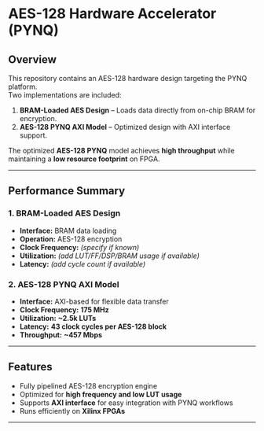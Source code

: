 # AES-128 Hardware Accelerator (PYNQ)

## Overview
This repository contains an AES-128 hardware design targeting the PYNQ platform.  
Two implementations are included:

1. **BRAM-Loaded AES Design** – Loads data directly from on-chip BRAM for encryption.  
2. **AES-128 PYNQ AXI Model** – Optimized design with AXI interface support.

The optimized **AES-128 PYNQ** model achieves **high throughput** while maintaining a **low resource footprint** on FPGA.

---

## Performance Summary

### 1. BRAM-Loaded AES Design
- **Interface:** BRAM data loading  
- **Operation:** AES-128 encryption  
- **Clock Frequency:** *(specify if known)*  
- **Utilization:** *(add LUT/FF/DSP/BRAM usage if available)*  
- **Latency:** *(add cycle count if available)*  

### 2. AES-128 PYNQ AXI Model
- **Interface:** AXI-based for flexible data transfer  
- **Clock Frequency:** **175 MHz**  
- **Utilization:** **~2.5k LUTs**  
- **Latency:** **43 clock cycles per AES-128 block**  
- **Throughput:** **~457 Mbps**  

---

## Features
- Fully pipelined AES-128 encryption engine  
- Optimized for **high frequency and low LUT usage**  
- Supports **AXI interface** for easy integration with PYNQ workflows  
- Runs efficiently on **Xilinx FPGAs**  

---


